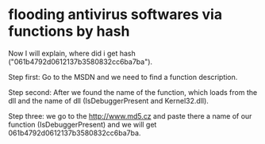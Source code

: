 # flooding antivirus softwares via functions by hash

Now I will explain, where did i get hash ("061b4792d0612137b3580832cc6ba7ba").<br>

Step first: Go to the MSDN and we need to find a function description.<br>

Step second: After we found the name of the function, which loads from the dll and the name of dll (IsDebuggerPresent and Kernel32.dll).<br>

Step three: we go to the http://www.md5.cz and paste there a name of our function (IsDebuggerPresent) and we will get 061b4792d0612137b3580832cc6ba7ba.<br>
